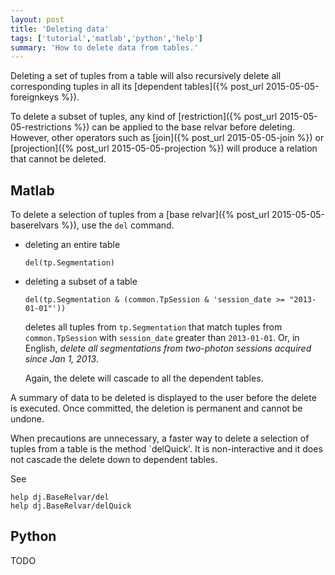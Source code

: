 ```yaml
---
layout: post
title: 'Deleting data'
tags: ['tutorial','matlab','python','help']
summary: 'How to delete data from tables.'
---
```


Deleting a set of tuples from a table will also recursively delete all corresponding tuples in all its [dependent tables]({% post_url 2015-05-05-foreignkeys %}).

To delete a subset of tuples, any kind of [restriction]({% post_url 2015-05-05-restrictions %}) can be applied to the base relvar before deleting. However, other operators such as [join]({% post_url 2015-05-05-join %}) or [projection]({% post_url 2015-05-05-projection %}) will produce a relation that cannot be deleted. 


## Matlab 

To delete a selection of tuples from a [base relvar]({% post_url 2015-05-05-baserelvars %}), use the `del` command. 

* deleting an entire table
	```
	del(tp.Segmentation)
	```

* deleting a subset of a table 

	```
	del(tp.Segmentation & (common.TpSession & 'session_date >= "2013-01-01"'))
	```

	deletes all tuples from `tp.Segmentation` that match tuples from `common.TpSession` with `session_date` greater than `2013-01-01`. Or, in English, _delete all segmentations from two-photon sessions acquired since Jan 1, 2013_.

	Again, the delete will cascade to all the dependent tables.

A summary of data to be deleted is displayed to the user before the delete is executed. Once committed, the deletion is permanent and cannot be undone.

When precautions are unnecessary, a faster way to delete a selection of tuples from a table is the method `delQuick'. It is non-interactive and it does not cascade the delete down to dependent tables.

See 

```
help dj.BaseRelvar/del
help dj.BaseRelvar/delQuick
```

## Python

TODO